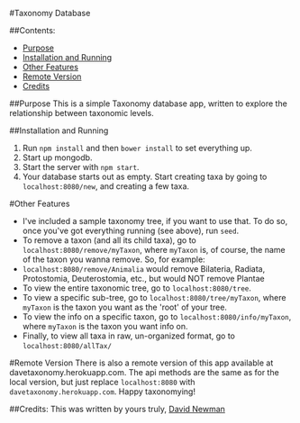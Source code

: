 #Taxonomy Database

##Contents:
 - [Purpose](#purpose)
 - [Installation and Running](#installation-and-running)
 - [Other Features](#other-features)
 - [Remote Version](#remote-version)
 - [Credits](#credits)

##Purpose
This is a simple Taxonomy database app, written to explore the relationship between taxonomic levels. 

##Installation and Running
 1. Run `npm install` and then `bower install` to set everything up.
 2. Start up mongodb.
 3. Start the server with `npm start`.
 4. Your database starts out as empty. Start creating taxa by going to `localhost:8080/new`, and creating a few taxa.

#Other Features
 - I've included a sample taxonomy tree, if you want to use that. To do so, once you've got everything running (see above), run `seed`. 
 - To remove a taxon (and all its child taxa), go to `localhost:8080/remove/myTaxon`, where `myTaxon` is, of course, the name of the taxon you wanna remove. So, for example:
  - `localhost:8080/remove/Animalia` would remove Bilateria, Radiata, Protostomia, Deuterostomia, etc., but would NOT remove Plantae
 - To view the entire taxonomic tree, go to `localhost:8080/tree`.
 - To view a specific sub-tree, go to `localhost:8080/tree/myTaxon`, where `myTaxon` is the taxon you want as the 'root' of your tree.
 - To view the info on a specific taxon, go to `localhost:8080/info/myTaxon`, where `myTaxon` is the taxon you want info on.
 - Finally, to view all taxa in raw, un-organized format, go to `localhost:8080/allTax/`

#Remote Version
There is also a remote version of this app available at davetaxonomy.herokuapp.com. The api methods are the same as for the local version, but just replace `localhost:8080` with `davetaxonomy.herokuapp.com`. Happy taxonomying! 

##Credits:
This was written by yours truly, [David Newman](https://github.com/Newms34)
